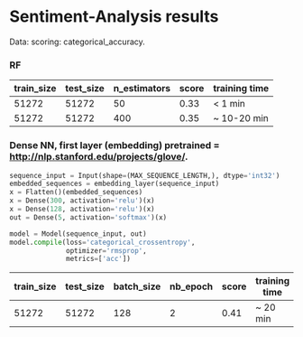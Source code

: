 # Sentiment-Analysis results
Data: scoring: categorical_accuracy.
### RF

train_size | test_size | n_estimators |score | training time
------------ | ------------- | ---------- | ------------- | ----------
51272 | 51272 | 50 | 0.33 | < 1 min
51272 | 51272 | 400 | 0.35 | ~ 10-20 min

### Dense NN, first layer (embedding) pretrained = http://nlp.stanford.edu/projects/glove/.
```python
sequence_input = Input(shape=(MAX_SEQUENCE_LENGTH,), dtype='int32')
embedded_sequences = embedding_layer(sequence_input)
x = Flatten()(embedded_sequences)
x = Dense(300, activation='relu')(x)
x = Dense(128, activation='relu')(x)
out = Dense(5, activation='softmax')(x)

model = Model(sequence_input, out)
model.compile(loss='categorical_crossentropy',
              optimizer='rmsprop',
              metrics=['acc'])
```

train_size | test_size | batch_size |nb_epoch |score | training time
------------ | ------------- | ----------| ---------- | ------------- | ----------
51272 | 51272 | 128 | 2 | 0.41 | ~ 20 min
